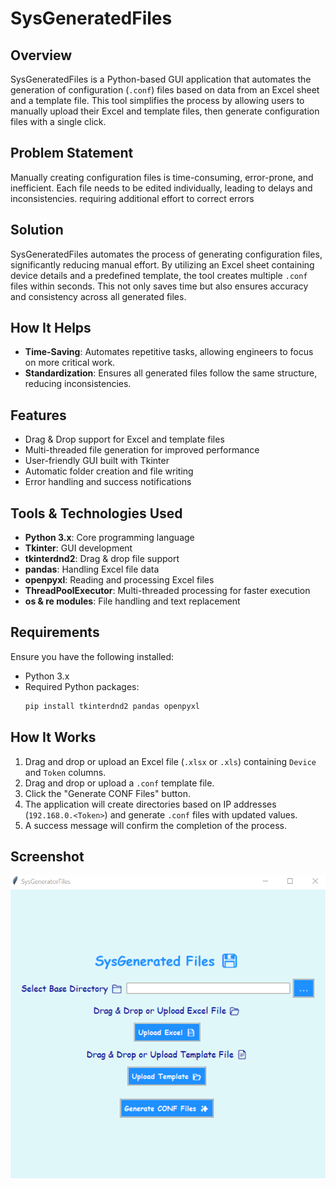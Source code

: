 # SysGeneratedFiles

## Overview

SysGeneratedFiles is a Python-based GUI application that automates the generation of configuration (`.conf`) files based on data from an Excel sheet and a template file. This tool simplifies the process by allowing users to manually upload their Excel and template files, then generate configuration files with a single click.

## Problem Statement

Manually creating configuration files is time-consuming, error-prone, and inefficient. Each file needs to be edited individually, leading to delays and inconsistencies. requiring additional effort to correct errors

## Solution

SysGeneratedFiles automates the process of generating configuration files, significantly reducing manual effort. By utilizing an Excel sheet containing device details and a predefined template, the tool creates multiple `.conf` files within seconds. This not only saves time but also ensures accuracy and consistency across all generated files.

## How It Helps 

- **Time-Saving**: Automates repetitive tasks, allowing engineers to focus on more critical work.
- **Standardization**: Ensures all generated files follow the same structure, reducing inconsistencies.

## Features

- Drag & Drop support for Excel and template files
- Multi-threaded file generation for improved performance
- User-friendly GUI built with Tkinter
- Automatic folder creation and file writing
- Error handling and success notifications

## Tools & Technologies Used

- **Python 3.x**: Core programming language
- **Tkinter**: GUI development
- **tkinterdnd2**: Drag & drop file support
- **pandas**: Handling Excel file data
- **openpyxl**: Reading and processing Excel files
- **ThreadPoolExecutor**: Multi-threaded processing for faster execution
- **os & re modules**: File handling and text replacement

## Requirements

Ensure you have the following installed:

- Python 3.x
- Required Python packages:
  ```bash
  pip install tkinterdnd2 pandas openpyxl
  ```



## How It Works

1. Drag and drop or upload an Excel file (`.xlsx` or `.xls`) containing `Device` and `Token` columns.
2. Drag and drop or upload a `.conf` template file.
3. Click the "Generate CONF Files" button.
4. The application will create directories based on IP addresses (`192.168.0.<Token>`) and generate `.conf` files with updated values.
5. A success message will confirm the completion of the process.

## Screenshot

   ![Application Screenshot](screenshot.png)
   

